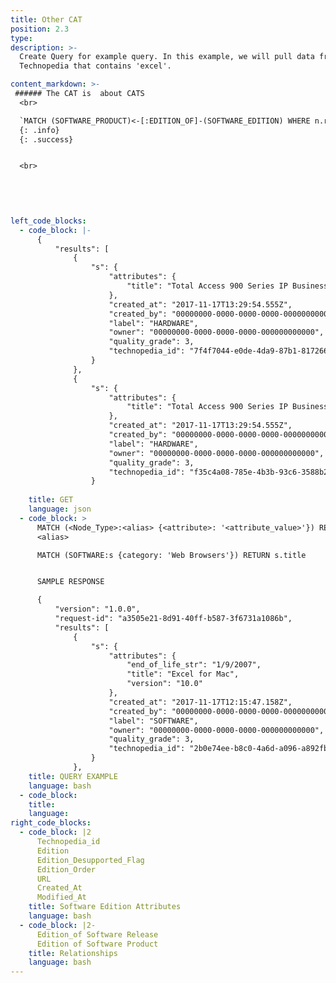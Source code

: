 ```yaml
---
title: Other CAT
position: 2.3
type: 
description: >-
  Create Query for example query. In this example, we will pull data from
  Technopedia that contains 'excel'.

content_markdown: >-
 ###### The CAT is  about CATS
  <br>

  `MATCH (SOFTWARE_PRODUCT)<-[:EDITION_OF]-(SOFTWARE_EDITION) WHERE n.release_title = "Advanced Partitioning Option" RETURN n`
  {: .info}
  {: .success}


  <br>

  
 
  

left_code_blocks:
  - code_block: |-
      {
          "results": [
              {
                  "s": {
                      "attributes": {
                          "title": "Total Access 900 Series IP Business Gateway"
                      },
                      "created_at": "2017-11-17T13:29:54.555Z",
                      "created_by": "00000000-0000-0000-0000-000000000000",
                      "label": "HARDWARE",
                      "owner": "00000000-0000-0000-0000-000000000000",
                      "quality_grade": 3,
                      "technopedia_id": "7f4f7044-e0de-4da9-87b1-817266df9684"
                  }
              },
              {
                  "s": {
                      "attributes": {
                          "title": "Total Access 900 Series IP Business Gateway"
                      },
                      "created_at": "2017-11-17T13:29:54.555Z",
                      "created_by": "00000000-0000-0000-0000-000000000000",
                      "label": "HARDWARE",
                      "owner": "00000000-0000-0000-0000-000000000000",
                      "quality_grade": 3,
                      "technopedia_id": "f35c4a08-785e-4b3b-93c6-3588b298e976"
                  }
             
    title: GET
    language: json
  - code_block: >
      MATCH (<Node_Type>:<alias> {<attribute>: '<attribute_value>'}) RETURN
      <alias>

      MATCH (SOFTWARE:s {category: 'Web Browsers'}) RETURN s.title


      SAMPLE RESPONSE

      {
          "version": "1.0.0",
          "request-id": "a3505e21-8d91-40ff-b587-3f6731a1086b",
          "results": [
              {
                  "s": {
                      "attributes": {
                          "end_of_life_str": "1/9/2007",
                          "title": "Excel for Mac",
                          "version": "10.0"
                      },
                      "created_at": "2017-11-17T12:15:47.158Z",
                      "created_by": "00000000-0000-0000-0000-000000000000",
                      "label": "SOFTWARE",
                      "owner": "00000000-0000-0000-0000-000000000000",
                      "quality_grade": 3,
                      "technopedia_id": "2b0e74ee-b8c0-4a6d-a096-a892fbaed1fc"
                  }
              },
    title: QUERY EXAMPLE
    language: bash
  - code_block:
    title:
    language:
right_code_blocks:
  - code_block: |2
      Technopedia_id
      Edition
      Edition_Desupported_Flag
      Edition_Order
      URL
      Created_At
      Modified_At
    title: Software Edition Attributes
    language: bash
  - code_block: |2-
      Edition_of Software Release
      Edition of Software Product 
    title: Relationships
    language: bash
---
```



